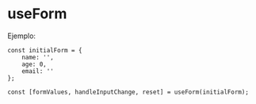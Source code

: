 # useForm 

Ejemplo:
```
const initialForm = {
    name: '',
    age: 0,
    email: ''
};

const [formValues, handleInputChange, reset] = useForm(initialForm);

```